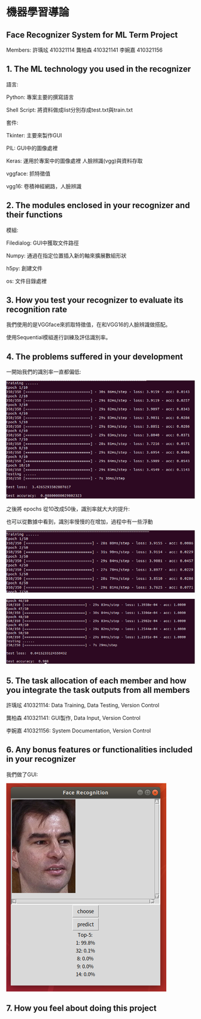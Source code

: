 # 機器學習導論

## Face Recognizer System for ML Term Project

Members: 許瑀玹 410321114 龔柏森 410321141 李婉嘉 410321156

## 1.	The ML technology you used in the recognizer
語言:

Python: 專案主要的撰寫語言

Shell Script: 將資料做成list分別存成test.txt與train.txt

套件:

Tkinter: 主要來製作GUI

PIL: GUI中的圖像處裡

Keras: 運用於專案中的圖像處裡 人臉辨識(vgg)與資料存取

vggface: 抓特徵值

vgg16: 卷積神經網路，人臉辨識

## 2.	The modules enclosed in your recognizer and their functions

模組:

Filedialog: GUI中獲取文件路徑

Numpy: 通過在指定位置插入新的軸來擴展數組形狀

h5py: 創建文件

os: 文件目錄處裡

## 3. How you test your recognizer to evaluate its recognition rate

我們使用的是VGGface來抓取特徵值，在和VGG16的人臉辨識做搭配。

使用Sequential模組進行訓練及評估識別率。

## 4.	The problems suffered in your development

一開始我們的識別率一直都偏低:

![image](https://github.com/gumball0629/Final-Project/blob/master/FP_IML_Data/Screenshot5.png)

之後將 epochs 從10改成50後，識別率就大大的提升:

也可以從數據中看到，識別率慢慢的在增加，過程中有一些浮動

![image](https://github.com/gumball0629/Final-Project/blob/master/FP_IML_Data/Screenshot4.png)

![image](https://github.com/gumball0629/Final-Project/blob/master/FP_IML_Data/Screenshot3.png)

## 5. The task allocation of each member and how you integrate the task outputs from all members

許瑀玹 410321114: Data Training, Data Testing, Version Control

龔柏森 410321141: GUI製作, Data Input, Version Control

李婉嘉 410321156: System Documentation, Version Control

## 6. Any bonus features or functionalities included in your recognizer

我們做了GUI: 

![image](https://github.com/gumball0629/Final-Project/blob/master/FP_IML_Data/Screenshot2.png)

## 7. How you feel about doing this project









